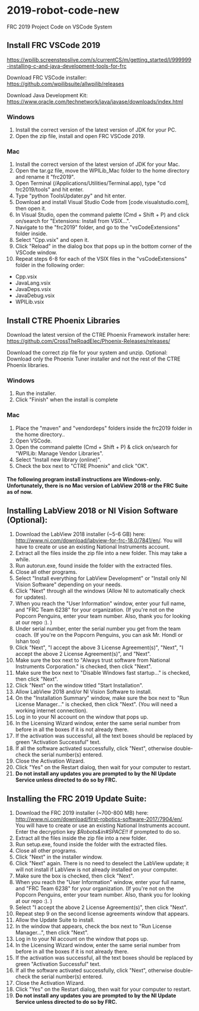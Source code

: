 # 2019-robot-code-new
FRC 2019 Project Code on VSCode System

## Install FRC VSCode 2019
https://wpilib.screenstepslive.com/s/currentCS/m/getting_started/l/999999-installing-c-and-java-development-tools-for-frc

Download FRC VSCode installer:
https://github.com/wpilibsuite/allwpilib/releases

Download Java Development Kit:
https://www.oracle.com/technetwork/java/javase/downloads/index.html

### Windows
1) Install the correct version of the latest version of JDK for your PC.
2) Open the zip file, install and open FRC VSCode 2019.

### Mac
1) Install the correct version of the latest version of JDK for your Mac.
2) Open the tar.gz file, move the WPILib_Mac folder to the home directory and rename it "frc2019". 
3) Open Terminal (/Applications/Utilities/Terminal.app), type "cd frc2019/tools" and hit enter.
4) Type "python ToolsUpdater.py" and hit enter.
5) Download and install Visual Studio Code from [code.visualstudio.com], then open it.
6) In Visual Studio, open the command palette (Cmd + Shift + P) and click on/search for "Extensions: Install from VSIX...".
7) Navigate to the "frc2019" folder, and go to the "vsCodeExtensions" folder inside.
8) Select "Cpp.vsix" and open it.
9) Click "Reload" in the dialog box that pops up in the bottom corner of the VSCode window.
10) Repeat steps 6-8 for each of the VSIX files in the "vsCodeExtensions" folder in the following order:
- Cpp.vsix
- JavaLang.vsix
- JavaDeps.vsix
- JavaDebug.vsix
- WPILib.vsix

## Install CTRE Phoenix Libraries
Download the latest version of the CTRE Phoenix Framework installer here:
https://github.com/CrossTheRoadElec/Phoenix-Releases/releases/

Download the correct zip file for your system and unzip.
Optional: Download only the Phoenix Tuner installer and not the rest of the CTRE Phoenix libraries.

### Windows
1) Run the installer.
2) Click "Finish" when the install is complete
### Mac
1) Place the "maven" and "vendordeps" folders inside the frc2019 folder in the home directory..
2) Open VSCode.
3) Open the command palette (Cmd + Shift + P) & click on/search for "WPILib: Manage Vendor Libraries".
4) Select "Install new library (online)".
5) Check the box next to "CTRE Phoenix" and click "OK".

#### The following program install instructions are Windows-only. Unfortunately, there is no Mac version of LabView 2018 or the FRC Suite as of now.
## Installing LabView 2018 or NI Vision Software (Optional):
1) Download the LabView 2018 installer (~5-6 GB) here: http://www.ni.com/download/labview-for-frc-18.0/7841/en/. You will have to create or use an existing National Instruments account.
2) Extract all the files inside the zip file into a new folder. This may take a while.
3) Run autorun.exe, found inside the folder with the extracted files.
4) Close all other programs.
5) Select "Install everything for LabView Development" or "Install only NI Vision Software" depending on your needs.
6) Click "Next" through all the windows (Allow NI to automatically check for updates).
7) When you reach the "User Information" window, enter your full name, and "FRC Team 6238" for your organization. (If you're not on the Popcorn Penguins, enter your team number. Also, thank you for looking at our repo :). )
8) Under serial number, enter the serial number you get from the team coach. (If you're on the Popcorn Penguins, you can ask Mr. Hondl or Ishan too)
9) Click "Next", "I accept the above 3 License Agreement(s)", "Next", "I accept the above 2 License Agreement(s)", and "Next".
10) Make sure the box next to "Always trust software from National Instruments Corporation." is checked, then click "Next".
11) Make sure the box next to "Disable Windows fast startup..." is checked, then click "Next".
12) Click "Next" on the window titled "Start Installation".
13) Allow LabView 2018 and/or NI Vision Software to install.
14) On the "Installation Summary" window, make sure the box next to "Run License Manager..." is checked, then click "Next". (You will need a working internet connection).
15) Log in to your NI account on the window that pops up.
16) In the Licensing Wizard window, enter the same serial number from before in all the boxes if it is not already there.
17) If the activation was successful, all the text boxes should be replaced by green "Activation Successful" text.
18) If all the software activated successfully, click "Next", otherwise double-check the serial number(s) entered.
19) Close the Activation Wizard.
20) Click "Yes" on the Restart dialog, then wait for your computer to restart.
21) **Do not install any updates you are prompted to by the NI Update Service unless directed to do so by FRC.**

## Installing the FRC 2019 Update Suite:
1) Download the FRC 2019 installer (~700-800 MB) here: http://www.ni.com/download/first-robotics-software-2017/7904/en/. You will have to create or use an existing National Instruments account. Enter the decryption key *$Robots&in#SPACE!!* if prompted to do so.
2) Extract all the files inside the zip file into a new folder.
3) Run setup.exe, found inside the folder with the extracted files.
4) Close all other programs.
5) Click "Next" in the installer window.
6) Click "Next" again. There is no need to deselect the LabView update; it will not install if LabView is not already installed on your computer.
7) Make sure the box is checked, then click "Next".
8) When you reach the "User Information" window, enter your full name, and "FRC Team 6238" for your organization. (If you're not on the Popcorn Penguins, enter your team number. Also, thank you for looking at our repo :). )
9) Select "I accept the above 2 License Agreement(s)", then click "Next".
10) Repeat step 9 on the second license agreements window that appears.
11) Allow the Update Suite to install.
12) In the window that appears, check the box next to "Run License Manager...", then click "Next".
13) Log in to your NI account on the window that pops up.
14) In the Licensing Wizard window, enter the same serial number from before in all the boxes if it is not already there.
15) If the activation was successful, all the text boxes should be replaced by green "Activation Successful" text.
16) If all the software activated successfully, click "Next", otherwise double-check the serial number(s) entered.
17) Close the Activation Wizard.
18) Click "Yes" on the Restart dialog, then wait for your computer to restart.
19) **Do not install any updates you are prompted to by the NI Update Service unless directed to do so by FRC.**
